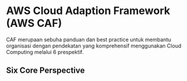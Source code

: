 # AWS Cloud Adaption Framework (AWS CAF)

CAF merupaan sebuha panduan dan best practice untuk membantu organisasi dengan pendekatan yang komprehensif menggunakan Cloud Computing melalui 6 prespektif.

## Six Core Perspective
